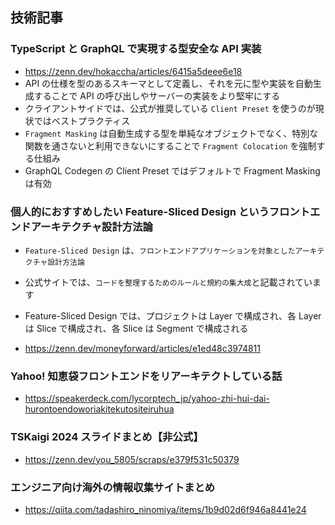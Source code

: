 ## 技術記事

### TypeScript と GraphQL で実現する型安全な API 実装

- https://zenn.dev/hokaccha/articles/6415a5deee6e18
- API の仕様を型のあるスキーマとして定義し、それを元に型や実装を自動生成することで API の呼び出しやサーバーの実装をより堅牢にする
- クライアントサイドでは、公式が推奨している `Client Preset` を使うのが現状ではベストプラクティス
- `Fragment Masking` は自動生成する型を単純なオブジェクトでなく、特別な関数を通さないと利用できないにすることで `Fragment Colocation` を強制する仕組み
- GraphQL Codegen の Client Preset ではデフォルトで Fragment Masking は有効

### 個人的におすすめしたい Feature-Sliced Design というフロントエンドアーキテクチャ設計方法論

- `Feature-Sliced Design` は、`フロントエンドアプリケーションを対象としたアーキテクチャ設計方法論`
- 公式サイトでは、`コードを整理するためのルールと規約の集大成`と記載されています
- Feature-Sliced Design では、プロジェクトは Layer で構成され、各 Layer は Slice で構成され、各 Slice は Segment で構成される

- https://zenn.dev/moneyforward/articles/e1ed48c3974811

### Yahoo! 知恵袋フロントエンドをリアーキテクトしている話

- https://speakerdeck.com/lycorptech_jp/yahoo-zhi-hui-dai-hurontoendoworiakitekutositeiruhua

### TSKaigi 2024 スライドまとめ【非公式】

- https://zenn.dev/you_5805/scraps/e379f531c50379

### エンジニア向け海外の情報収集サイトまとめ

- https://qiita.com/tadashiro_ninomiya/items/1b9d02d6f946a8441e24
